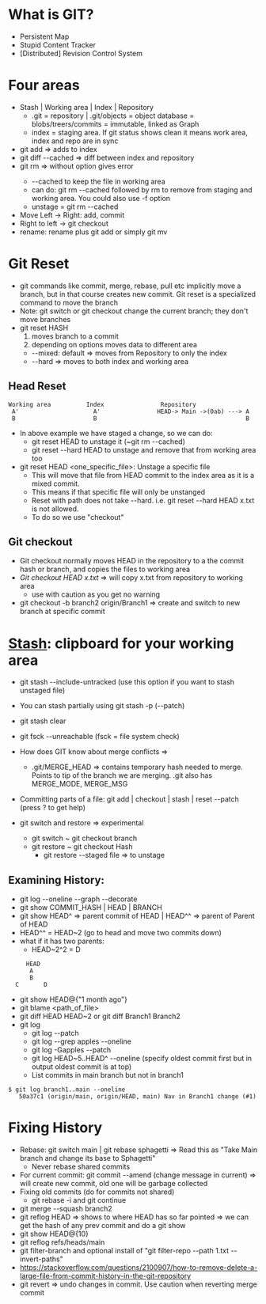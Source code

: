 # What is GIT?
* Persistent Map
* Stupid Content Tracker
* [Distributed] Revision Control System
# Four areas
* Stash | Working area | Index | Repository
    * .git = repository | .git/objects = object database = blobs/treers/commits = immutable, linked as Graph
    * index = staging area. If git status shows clean it means work area, index and repo are in sync
* git add => adds to index
* git diff --cached => diff between index and repository
* git rm <filename> => without option gives error
  * --cached to keep the file in working area
  * can do: git rm --cached followed by rm to remove from staging and working area. You could also use -f option
  * unstage = git rm --cached
* Move Left -> Right: add, commit
* Right to left -> git checkout
* rename: rename plus  git add or simply git mv

# Git Reset
* git commands like commit, merge, rebase, pull etc implicitly move a branch, but in that course creates new commit. Git reset is a specialized command to move the branch
* Note: git switch or git checkout change the current branch; they don't move branches
* git reset HASH 
  1. moves branch to a commit
  2. depending on options moves data to different area
    * --mixed: default => moves from Repository to only the index
    * --hard => moves to both index and working area
  
 ## Head Reset
 ```
 Working area          Index                Repository
  A'                     A'                HEAD-> Main ->(0ab) ---> A
  B                      B                                          B
 ```
 * In above example we have staged a change, so we can do:
    * git reset HEAD to unstage it (~git rm --cached)
    * git reset --hard HEAD to unstage and remove that from working area too
* git reset HEAD <one_specific_file>: Unstage a specific file
   * This will move that file from HEAD commit to the index area as it is a mixed commit.
   * This means if that specific file will only be unstanged
   * Reset with path does not take --hard. i.e. git reset --hard HEAD x.txt is not allowed.
   * To do so we use "checkout"
   
## Git checkout 
* Git checkout normally moves HEAD in the repository to a the commit hash or branch, and copies the files to working area
* _Git checkout HEAD x.txt_ => will copy x.txt from repository to working area
   * use with caution as you get no warning
*  git checkout -b branch2 origin/Branch1 => create and switch to new branch at specific commit
  
 
# [Stash](https://www.atlassian.com/git/tutorials/saving-changes/git-stash): clipboard for your working area
* git stash --include-untracked (use this option if you want to stash unstaged file)
* You can stash partially using git stash -p (--patch)
* git stash clear
* git fsck --unreachable (fsck = file system check)


 * How does GIT know about merge conflicts => 
      * .git/MERGE_HEAD => contains temporary hash needed to merge. Points to tip of the branch we are merging. .git also has MERGE_MODE, MERGE_MSG
 * Committing parts of a file: git add | checkout | stash | reset --patch (press ? to get help)
 * git switch and restore => experimental
   * git switch ~ git checkout branch
   * git restore ~ git checkout Hash
      * git restore --staged file => to unstage
   
  ## Examining History:
   * git log --oneline --graph --decorate
   * git show COMMIT_HASH | HEAD | BRANCH
   * git show HEAD^ => parent commit of HEAD | HEAD^^ => parent of Parent of HEAD 
   * HEAD^^ = HEAD~2 (go to head and move two commits down)
   * what if it has two parents:
      * HEAD~2^2 = D
   ```
        HEAD
         A
         B
     C       D
   ```
  * git show HEAD@{"1 month ago"}
  * git blame <path_of_file>
  * git diff HEAD HEAD~2 or git diff Branch1 Branch2
  * git log
      * git log --patch
      * git log --grep apples --oneline
      * git log -Gapples --patch
      * git log HEAD~5..HEAD^ --oneline (specify oldest commit first but in output oldest commit is at top)
      * List commits in main branch but not in branch1
   ```
   $ git log branch1..main --oneline
      50a37c1 (origin/main, origin/HEAD, main) Nav in Branch1 change (#1)
   ```
  # Fixing History
  * Rebase: git switch main | git rebase sphagetti => Read this as "Take Main branch and change its base to Sphagetti"
      * Never rebase shared commits
  * For current commit: git commit --amend (change message in current) => will create new commit, old one will be garbage collected
  * Fixing old commits (do for commits not shared)
      * git rebase -i and git continue
  * git merge --squash branch2
  * git reflog HEAD => shows to where HEAD has so far pointed => we can get the hash of any prev commit and do a git show
  * git show HEAD@{10}
  * git reflog refs/heads/main
  * git filter-branch and optional install of  "git filter-repo --path 1.txt --invert-paths"
  * https://stackoverflow.com/questions/2100907/how-to-remove-delete-a-large-file-from-commit-history-in-the-git-repository
  * git revert <commit> => undo changes in commit. Use caution when reverting merge commit

   
